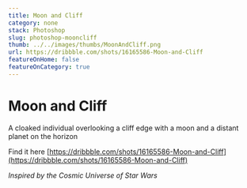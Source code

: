 ```yaml
---
title: Moon and Cliff
category: none
stack: Photoshop
slug: photoshop-mooncliff
thumb: ../../images/thumbs/MoonAndCliff.png
url: https://dribbble.com/shots/16165586-Moon-and-Cliff
featureOnHome: false
featureOnCategory: true
---
```


# Moon and Cliff

A cloaked individual overlooking a cliff edge with a moon and a distant planet on the horizon

Find it here [https://dribbble.com/shots/16165586-Moon-and-Cliff](https://dribbble.com/shots/16165586-Moon-and-Cliff)

_Inspired by the Cosmic Universe of Star Wars_

&nbsp;
